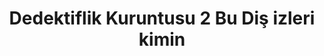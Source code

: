 ---
order: 6
title:  "Dedektiflik Kuruntusu 2 Bu Diş izleri kimin"
img: "assets/images/slides/5.jpg"
mobile-img: "assets/images/slides/5m.jpg"
href: "/kitaplar/dedektiflik-kuruntusu-2-bu-dis-izleri-kimin"
target: "" # _blank
---